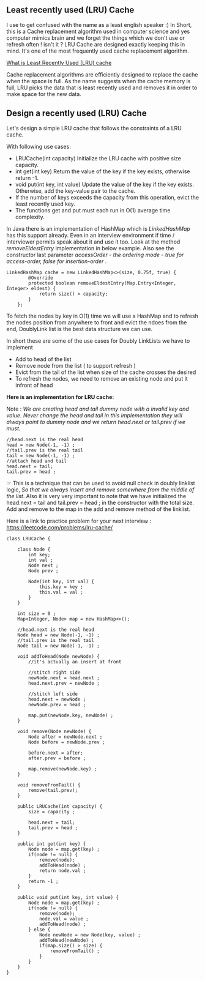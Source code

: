 ## Least recently used (LRU) Cache

I use to get confused with the name as a least english speaker :)
In Short, this is a Cache replacement algorithm used in computer science and yes computer mimics brain and we forget the things which we don't use or refresh often ! isn't it ?
LRU Cache are designed exactly keeping this in mind. It's one of the most frequently used cache replacement algorithm.

[What is Least Recently Used (LRU) cache](https://en.wikipedia.org/wiki/Cache_replacement_policies#LRU)

Cache replacement algorithms are efficiently designed to replace the cache when the space is full. 
As the name suggests when the cache memory is full, LRU picks the data that is least recently used and removes it in order to make space for the new data.

## Design a recently used (LRU) Cache

Let's design a simple LRU cache that follows the constraints of a LRU cache.

With following use cases:

* LRUCache(int capacity) Initialize the LRU cache with positive size capacity.
* int get(int key) Return the value of the key if the key exists, otherwise return -1.
* void put(int key, int value) Update the value of the key if the key exists. Otherwise, add the key-value pair to the cache.
* If the number of keys exceeds the capacity from this operation, evict the least recently used key.
* The functions get and put must each run in O(1) average time complexity.

In Java there is an implementation of HashMap which is _LinkedHashMap_ has this support already. Even in an interview environment if time / interviewer permits speak about it and use it too. Look at the method _removeEldestEntry_ implementation in below example. Also see the constructor last parameter _accessOrder - the ordering mode - true for access-order, false for insertion-order_ .

    LinkedHashMap cache = new LinkedHashMap<>(size, 0.75f, true) {
            @Override
            protected boolean removeEldestEntry(Map.Entry<Integer, Integer> eldest) {
                return size() > capacity;
            }
        };

To fetch the nodes by key in O(1) time we will use a HashMap and to refresh the nodes position from anywhere to front
and evict the ndoes from the end, DoublyLink list is the best data structure we can use.

In short these are some of the use cases for Doubly LinkLists we have to implement
* Add to head of the list
* Remove node from the list ( to support refresh )
* Evict from the tail of the list when size of the cache crosses the desired
* To refresh the nodes, we need to remove an existing node and put it infront of head

**Here is an implementation for LRU cache:**

Note : _We are creating head and tail dummy node with a invalid key and value. Never change the head and tail in this implementation they will always point to dummy node and we return head.next or tail.prev if we must._

    //head.next is the real head
    head = new Node(-1, -1) ;
    //tail.prev is the real tail
    tail = new Node(-1, -1) ;
    //attach head and tail
    head.next = tail;
    tail.prev = head ;
    

&#9758; This is a technique that can be used to avoid null check in doubly linklist logic, _So that we always insert and remove somewhere from the middle of the list_. Also it is very very important to note that we have initialized the head.next = tail and tail.prev = head ; in the constructor with the total size. Add and remove to the map in the add and remove method of the linklist.

Here is a link to practice problem for your next interview : https://leetcode.com/problems/lru-cache/

```
class LRUCache {

    class Node {
        int key;
        int val ;
        Node next ;
        Node prev ;

        Node(int key, int val) {
            this.key = key ;
            this.val = val ;
        }
    }

    int size = 0 ;
    Map<Integer, Node> map = new HashMap<>();

    //head.next is the real head
    Node head = new Node(-1, -1) ;
    //tail.prev is the real tail
    Node tail = new Node(-1, -1) ;

    void addToHead(Node newNode) {
        //it's actually an insert at front

        //stitch right side
        newNode.next = head.next ;
        head.next.prev = newNode ;

        //stitch left side
        head.next = newNode ;
        newNode.prev = head ;

        map.put(newNode.key, newNode) ;
    }

    void remove(Node newNode) {
        Node after = newNode.next ;
        Node before = newNode.prev ;

        before.next = after;
        after.prev = before ;

        map.remove(newNode.key) ;
    }

    void removeFromTail() {
        remove(tail.prev);
    }

    public LRUCache(int capacity) {
        size = capacity ;

        head.next = tail;
        tail.prev = head ;
    }

    public int get(int key) {
        Node node = map.get(key) ;
        if(node != null) {
            remove(node);
            addToHead(node) ;
            return node.val ;
        }
        return -1 ;
    }

    public void put(int key, int value) {
        Node node = map.get(key) ;
        if(node != null) {
            remove(node);
            node.val = value ;
            addToHead(node) ;
        } else {
            Node newNode = new Node(key, value) ;
            addToHead(newNode) ;
            if(map.size() > size) {
                removeFromTail() ;
            }
        }
    }
}
```



